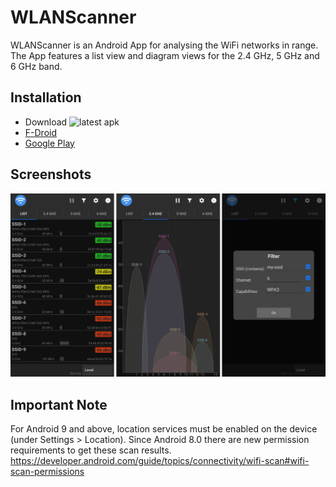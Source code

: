 # WLANScanner

WLANScanner is an Android App for analysing the WiFi networks in range.  
The App features a list view and diagram views for the 2.4 GHz, 5 GHz and 6 GHz band.

## Installation
 - Download ![latest apk](https://github.com/bewue/WLANScanner/releases/latest)
 - [F-Droid](https://f-droid.org/en/packages/org.bitbatzen.wlanscanner)
 - [Google Play](https://play.google.com/store/apps/details?id=org.bitbatzen.wlanscanner)

## Screenshots
![](https://github.com/bewue/Misc/blob/main/Pictures/WLANScanner-Screenshots.png)

## Important Note
For Android 9 and above, location services must be enabled on the device (under Settings > Location).
Since Android 8.0 there are new permission requirements to get these scan results. 
https://developer.android.com/guide/topics/connectivity/wifi-scan#wifi-scan-permissions
